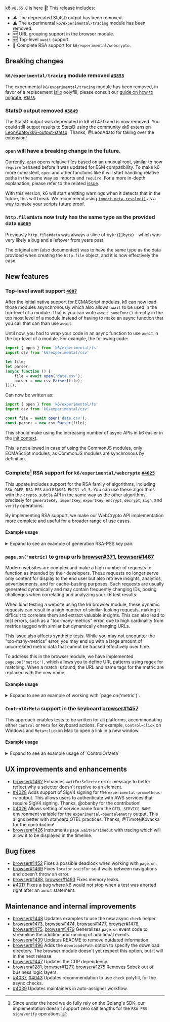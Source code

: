 k6 `v0.55.0` is here 🎉! This release includes:

- ⚠️ The deprecated StatsD output has been removed.
- ⚠️ The experimental `k6/experimental/tracing` module has been removed.
- 🆕 URL grouping support in the browser module.
- 🆕 Top-level `await` support.
- 🔐 Complete RSA support for `k6/experimental/webcrypto`.

## Breaking changes

### `k6/experimental/tracing` module removed [`#3855`](https://github.com/grafana/k6/pull/3855)

The experimental `k6/experimental/tracing` module has been removed, in favor of a replacement [jslib](https://jslib.k6.io/http-instrumentation-tempo/) polyfill, please consult our [guide on how to migrate](https://grafana.com/docs/k6/latest/javascript-api/jslib/http-instrumentation-tempo/#migration-from-k6experimentaltracing), [`#3855`](https://github.com/grafana/k6/pull/3855).

### StatsD output removed [`#3849`](https://github.com/grafana/k6/pull/3849)

The StatsD output was deprecated in k6 v0.47.0 and is now removed. You could still output results to StatsD using the community xk6 extension [LeonAdato/xk6-output-statsd](https://github.com/LeonAdato/xk6-output-statsd). Thanks, @LeonAdato for taking over the extension!

### `open` will have a breaking change in the future.

Currently, `open` opens relative files based on an unusual root, similar to how `require` behaved before it was updated for ESM compatibility. To make k6 more consistent, `open` and other functions like it will start handling relative paths in the same way as imports and `require`.
For a more in-depth explanation, please refer to the related [issue](https://github.com/grafana/k6/issues/3857).

With this version, k6 will start emitting warnings when it detects that in the future, this will break. We recommend using [`import.meta.resolve()`](https://grafana.com/docs/k6/latest/javascript-api/import.meta/resolve/) as a way to make your scripts future proof.

### `http.file#data` now truly has the same type as the provided data [`#4009`](https://github.com/grafana/k6/pull/4009)

Previously `http.file#data` was always a slice of byte (`[]byte`) - which was very likely a bug and a leftover from years past.

The original aim (also documented) was to have the same type as the data provided when creating the `http.file` object, and it is now effectively the case.

## New features

### Top-level await support [`4007`](https://github.com/grafana/k6/pull/4007)

After the initial native support for ECMAScript modules, k6 can now load those modules asynchronously which also allows `await` to be used in the top-level of a module. That is you can write `await someFunc()` directly in the top most level of a module instead of having to make an async function that you call that can than use `await`.

Until now, you had to wrap your code in an async function to use `await` in the top-level of a module. For example, the following code:

```javascript
import { open } from 'k6/experimental/fs'
import csv from 'k6/experimental/csv'

let file;
let parser;
(async function () {
	file = await open('data.csv');
	parser = new csv.Parser(file);
})();
```

Can now be written as:

```javascript
import { open } from 'k6/experimental/fs'
import csv from 'k6/experimental/csv'

const file = await open('data.csv');
const parser = new csv.Parser(file);
```

This should make using the increasing number of async APIs in k6 easier in the [init context](https://grafana.com/docs/k6/latest/using-k6/test-lifecycle/#the-init-stage).

This is not allowed in case of using the CommonJS modules, only ECMAScript modules, as CommonJS modules are synchronous by definition.

### Complete[^1] RSA support for `k6/experimental/webcrypto` [`#4025`](https://github.com/grafana/k6/pull/4025)

This update includes support for the RSA family of algorithms, including `RSA-OAEP`, `RSA-PSS` and `RSASSA-PKCS1-v1_5`. You can use these algorithms with the `crypto.subtle` API in the same way as the other algorithms, precisely for `generateKey`, `importKey`, `exportKey`, `encrypt`, `decrypt`, `sign`, and `verify` operations.

By implementing RSA support, we make our WebCrypto API implementation more complete and useful for a broader range of use cases.

[^1]: Since under the hood we do fully rely on the Golang's SDK, our implementation doesn't support zero salt lengths for the `RSA-PSS` `sign`/`verify` operations.

#### Example usage

<details>
<summary>Expand to see an example of generation RSA-PSS key pair.</summary>

```javascript
import { crypto } from "k6/experimental/webcrypto";

export default async function () {
  const keyPair = await crypto.subtle.generateKey(
    {
      name: "RSA-PSS",
      modulusLength: 2048,
      publicExponent: new Uint8Array([1, 0, 1]),
      hash: { name: "SHA-1" },
    },
    true,
    ["sign", "verify"]
  );

  console.log(JSON.stringify(keyPair));
}
```

</details>

### `page.on('metric)` to group urls [browser#371](https://github.com/grafana/xk6-browser/issues/371), [browser#1487](https://github.com/grafana/xk6-browser/issues/1487)

Modern websites are complex and make a high number of requests to function as intended by their developers. These requests no longer serve only content for display to the end user but also retrieve insights, analytics, advertisements, and for cache-busting purposes. Such requests are usually generated dynamically and may contain frequently changing IDs, posing challenges when correlating and analyzing your k6 test results.

When load testing a website using the k6 browser module, these dynamic requests can result in a high number of similar-looking requests, making it difficult to correlate them and extract valuable insights. This can also lead to test errors, such as a "too-many-metrics" error, due to high cardinality from metrics tagged with similar but dynamically changing URLs.

This issue also affects synthetic tests. While you may not encounter the "too-many-metrics" error, you may end up with a large amount of uncorrelated metric data that cannot be tracked effectively over time.

To address this in the browser module, we have implemented `page.on('metric')`, which allows you to define URL patterns using regex for matching. When a match is found, the URL and name tags for the metric are replaced with the new name.

#### Example usage

<details>
<summary>Expand to see an example of working with `page.on('metric')`.</summary>

```js

import { browser } from 'k6/browser';

export const options = {
  scenarios: {
    ui: {
      executor: 'shared-iterations',
      options: {
        browser: {
            type: 'chromium',
        },
      },
    },
  },
}

export default async function() {
  const page = await browser.newPage();

  // Here, we set up an event listener using page.on('metric').
  // You can call page.on('metric') multiple times, and each callback function
  // will be executed in the order that page.on was called.
  page.on('metric', (metric) => {
    // Currently, metric.tag is the only available method on the metric object.
    // It enables matching on the URL tag using a specified regex pattern.
    // You can call metric.tag multiple times within the callback function.
    metric.tag({
      // This is the new name assigned to any metric that matches the defined
      // URL pattern below.
      name: 'test',
      // Provide one or more match patterns here. Any metrics that match a pattern
      // will use the new name specified above.
      matches: [
        // Each match pattern can include a URL and an optional method.
        // When a method is specified, the metric must match both the URL pattern
        // and the method. If no method is provided, the pattern will match all
        // HTTP methods.
        {url: /^https:\/\/test\.k6\.io\/\?q=[0-9a-z]+$/, method: 'GET'},
      ]
    });
  });

  try {
    // The following lines are for demonstration purposes.
    // Visiting URLs with different query parameters (q) to illustrate matching.
    await page.goto('https://test.k6.io/?q=abc123');
    await page.goto('https://test.k6.io/?q=def456');
  } finally {
    // Ensure the page is closed after testing.
    await page.close();
  }
}

```

</details>

### `ControlOrMeta` support in the keyboard [browser#1457](https://github.com/grafana/xk6-browser/pull/1457)

This approach enables tests to be written for all platforms, accommodating either `Control` or `Meta` for keyboard actions. For example, `Control+click` on Windows and `Meta+click`on Mac to open a link in a new window.

#### Example usage

<details>
<summary>Expand to see an example usage of `ControlOrMeta`</summary>

```js
  await page.keyboard.down('ControlOrMeta');

  // Open the link in a new tab.
  // Wait for the new page to be created.
  const browserContext = browser.context();
  const [newTab] = await Promise.all([
    browserContext.waitForEvent('page'),
    await page.locator('a[href="/my_messages.php"]').click()
  ]);

  await page.keyboard.up('ControlOrMeta');
```

</details>

## UX improvements and enhancements

- [browser#1462](https://github.com/grafana/xk6-browser/pull/1462) Enhances `waitForSelector` error message to better reflect why a selector doesn't resolve to an element.
- [#4028](https://github.com/grafana/k6/pull/4028) Adds support of SigV4 signing for the `experimental-prometheus-rw` output. This allows users to authenticate with AWS services that require SigV4 signing. Thanks, @obanby for the contribution!
- [#4026](https://github.com/grafana/k6/pull/4026) Allows setting of service.name from the `OTEL_SERVICE_NAME` environment variable for the `experimental-opentelemetry` output. This aligns better with standard OTEL practices. Thanks, @TimotejKovacka for the contribution!
- [browser#1426](https://github.com/grafana/xk6-browser/issues/1426) Instruments `page.waitForTimeout` with tracing which will allow it to be displayed in the timeline.

## Bug fixes

- [browser#1452](https://github.com/grafana/xk6-browser/pull/1452) Fixes a possible deadlock when working with `page.on`.
- [browser#1469](https://github.com/grafana/xk6-browser/pull/1469) Fixes `locator.waitFor` so it waits between navigations and doesn't throw an error.
- [browser#1488](https://github.com/grafana/xk6-browser/pull/1488), [browser#1493](https://github.com/grafana/xk6-browser/pull/1493) Fixes memory leaks.
- [#4017](https://github.com/grafana/k6/pull/4017) Fixes a bug where k6 would not stop when a test was aborted right after an `await` statement. 

## Maintenance and internal improvements

- [browser#1448](https://github.com/grafana/xk6-browser/pull/1448) Updates examples to use the new async `check` helper.
- [browser#1473](https://github.com/grafana/xk6-browser/pull/1473), [browser#1474](https://github.com/grafana/xk6-browser/pull/1474), [browser#1477](https://github.com/grafana/xk6-browser/pull/1477), [browser#1478](https://github.com/grafana/xk6-browser/pull/1478), [browser#1475](https://github.com/grafana/xk6-browser/pull/1475), [browser#1479](https://github.com/grafana/xk6-browser/pull/1479) Generalizes `page.on` event code to streamline the addition and running of additional events.
- [browser#1439](https://github.com/grafana/xk6-browser/pull/1439) Updates README to remove outdated information.
- [browser#1496](https://github.com/grafana/xk6-browser/pull/1496) Adds the `downloadsPath` option to specify the download directory. The browser module doesn't yet respect this option, but it will in the next release.
- [browser#1447](https://github.com/grafana/xk6-browser/pull/1447) Updates the CDP dependency.
- [browser#1281](https://github.com/grafana/xk6-browser/issues/1281), [browser#1277](https://github.com/grafana/xk6-browser/issues/1277), [browser#1275](https://github.com/grafana/xk6-browser/issues/1275) Removes Sobek out of business logic layers.
- [#4037](https://github.com/grafana/k6/pull/4037), [#4043](https://github.com/grafana/k6/pull/4043) Updates recommendation to use `check` polyfill, for the async checks.
- [#4039](https://github.com/grafana/k6/pull/4039) Updates maintainers in auto-assigner workflow.
